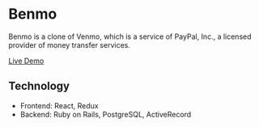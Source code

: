 # Benmo

Benmo is a clone of Venmo, which is a service of PayPal, Inc., a licensed provider of money transfer services.

[Live Demo](http://benmo.herokuapp.com/)

## Technology
* Frontend: React, Redux
* Backend: Ruby on Rails, PostgreSQL, ActiveRecord
